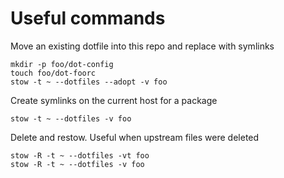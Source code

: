 # Useful commands


Move an existing dotfile into this repo and replace with symlinks
```
mkdir -p foo/dot-config
touch foo/dot-foorc
stow -t ~ --dotfiles --adopt -v foo
```

Create symlinks on the current host for a package

```
stow -t ~ --dotfiles -v foo
```

Delete and restow. Useful when upstream files were deleted

```
stow -R -t ~ --dotfiles -vt foo
stow -R -t ~ --dotfiles -v foo
```
